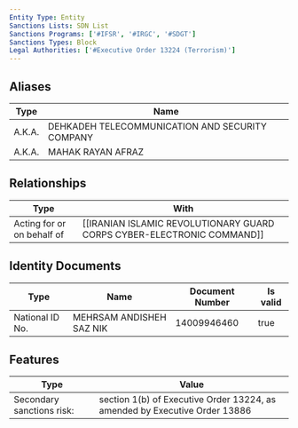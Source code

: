 ```yaml
---
Entity Type: Entity
Sanctions Lists: SDN List
Sanctions Programs: ['#IFSR', '#IRGC', '#SDGT']
Sanctions Types: Block
Legal Authorities: ['#Executive Order 13224 (Terrorism)']
---
```


## Aliases
| Type  | Name      | 
|-------|-----------|
| A.K.A. | DEHKADEH TELECOMMUNICATION AND SECURITY COMPANY |
| A.K.A. | MAHAK RAYAN AFRAZ |

## Relationships
| Type  | With      | 
|-------|-----------|
| Acting for or on behalf of | [[IRANIAN ISLAMIC REVOLUTIONARY GUARD CORPS CYBER-ELECTRONIC COMMAND]] |

## Identity Documents
| Type  | Name      | Document Number | Is valid |
|-------|-----------|-----------------|----------|
| National ID No. | MEHRSAM ANDISHEH SAZ NIK | 14009946460 | true |

## Features
| Type  | Value      |
|-------|------------|
| Secondary sanctions risk: | section 1(b) of Executive Order 13224, as amended by Executive Order 13886 |
